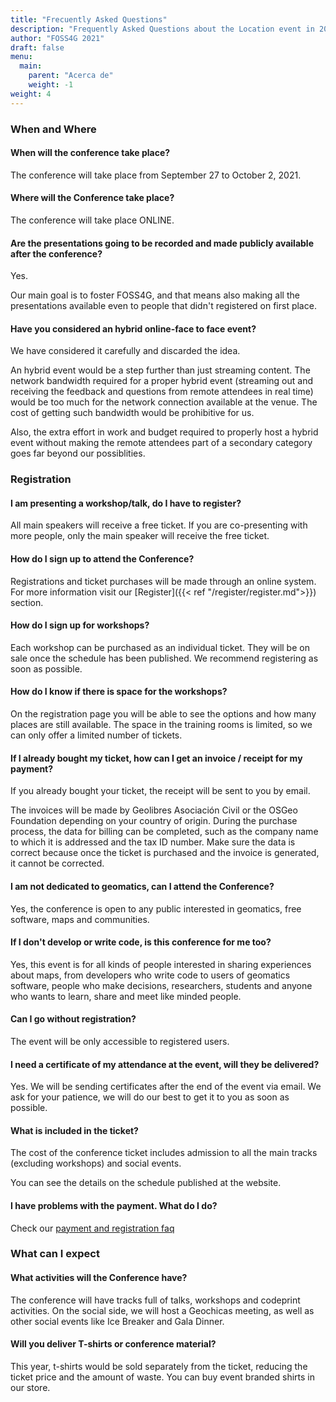 ```yaml
---
title: "Frecuently Asked Questions"
description: "Frequently Asked Questions about the Location event in 2021"
author: "FOSS4G 2021"
draft: false
menu:
  main:
    parent: "Acerca de"
    weight: -1
weight: 4
---
```


### When and Where

#### When will the conference take place?

The conference will take place from September 27 to October 2, 2021. 

#### Where will the Conference take place?

The conference will take place ONLINE.

#### Are the presentations going to be recorded and made publicly available after the conference?

Yes. 

Our main goal is to foster FOSS4G, and that means also making all the presentations available even to people that didn't registered on first place.

#### Have you considered an hybrid online-face to face event?

We have considered it carefully and discarded the idea. 

An hybrid event would be a step further than just streaming content. The network bandwidth required for a proper hybrid event (streaming out and receiving the feedback and questions from remote attendees in real time) would be too much for the network connection available at the venue. The cost of getting such bandwidth would be prohibitive for us. 

Also, the extra effort in work and budget required to properly host a hybrid event without making the remote attendees part of a secondary category goes far beyond our possiblities. 

### Registration

#### I am presenting a workshop/talk, do I have to register?

All main speakers will receive a free ticket. If you are co-presenting with more people, only the main speaker will receive the free ticket.

#### How do I sign up to attend the Conference?

Registrations and ticket purchases will be made through an online system. For more information visit our [Register]({{< ref "/register/register.md">}}) section.

#### How do I sign up for workshops?

Each workshop can be purchased as an individual ticket. They will be on sale once the schedule has been published. We recommend registering as soon as possible.

#### How do I know if there is space for the workshops?

On the registration page you will be able to see the options and how many places are still available. The space in the training rooms is limited, so we can only offer a limited number of tickets.

#### If I already bought my ticket, how can I get an invoice / receipt for my payment?

If you already bought your ticket, the receipt will be sent to you by email.

The invoices will be made by Geolibres Asociación Civil or the OSGeo Foundation depending on your country of origin. During the purchase process, the data for billing can be completed, such as the company name to which it is addressed and the tax ID number. Make sure the data is correct because once the ticket is purchased and the invoice is generated, it cannot be corrected.

#### I am not dedicated to geomatics, can I attend the Conference?

Yes, the conference is open to any public interested in geomatics, free software, maps and communities.

#### If I don't develop or write code, is this conference for me too?

Yes, this event is for all kinds of people interested in sharing experiences about maps, from developers who write code to users of geomatics software, people who make decisions, researchers, students and anyone who wants to learn, share and meet like minded people.

#### Can I go without registration?

The event will be only accessible to registered users.

#### I need a certificate of my attendance at the event, will they be delivered?

Yes. We will be sending certificates after the end of the event via email. We ask for your patience, we will do our best to get it to you as soon as possible.

#### What is included in the ticket?

The cost of the conference ticket includes admission to all the main tracks (excluding workshops) and social events.

You can see the details on the schedule published at the website.

#### I have problems with the payment. What do I do?

Check our [payment and registration faq](https://registration.2021.foss4g.org/OSGeo/FOSS4G/faq/)

### What can I expect

#### What activities will the Conference have?

The conference will have tracks full of talks, workshops and codeprint activities. On the social side, we will host a Geochicas meeting, as well as other social events like Ice Breaker and Gala Dinner.

#### Will you deliver T-shirts or conference material?

This year, t-shirts would be sold separately from the ticket, reducing the ticket price and the amount of waste. You can buy event branded shirts in our store.
